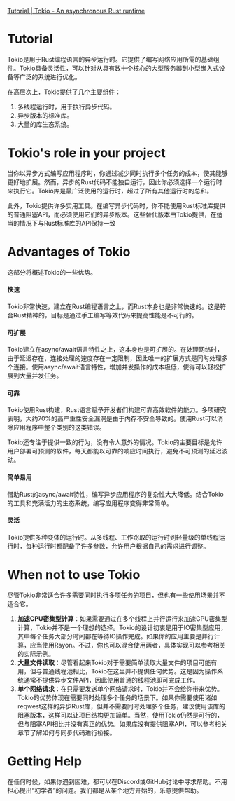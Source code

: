 [Tutorial | Tokio - An asynchronous Rust runtime](https://tokio.rs/tokio/tutorial)



# Tutorial

Tokio是用于Rust编程语言的异步运行时。它提供了编写网络应用所需的基础组件。Tokio具备灵活性，可以针对从具有数十个核心的大型服务器到小型嵌入式设备等广泛的系统进行优化。

在高层次上，Tokio提供了几个主要组件：

1. 多线程运行时，用于执行异步代码。
2. 异步版本的标准库。
3. 大量的库生态系统。

# Tokio's role in your project

当你以异步方式编写应用程序时，你通过减少同时执行多个任务的成本，使其能够更好地扩展。然而，异步的Rust代码不能独自运行，因此你必须选择一个运行时来执行它。Tokio库是最广泛使用的运行时，超过了所有其他运行时的总和。

此外，Tokio提供许多实用工具。在编写异步代码时，你不能使用Rust标准库提供的普通阻塞API，而必须使用它们的异步版本。这些替代版本由Tokio提供，在适当的情况下与Rust标准库的API保持一致

# Advantages of Tokio

这部分将概述Tokio的一些优势。

#### 快速 

Tokio非常快速，建立在Rust编程语言之上，而Rust本身也是非常快速的。这是符合Rust精神的，目标是通过手工编写等效代码来提高性能是不可行的。

#### 可扩展

 Tokio建立在async/await语言特性之上，这本身也是可扩展的。在处理网络时，由于延迟存在，连接处理的速度存在一定限制，因此唯一的扩展方式是同时处理多个连接。使用async/await语言特性，增加并发操作的成本极低，使得可以轻松扩展到大量并发任务。

#### 可靠 

Tokio使用Rust构建，Rust语言赋予开发者们构建可靠高效软件的能力。多项研究表明，大约70%的高严重性安全漏洞是由于内存不安全导致的。使用Rust可以消除应用程序中整个类别的这类错误。

Tokio还专注于提供一致的行为，没有令人意外的情况。Tokio的主要目标是允许用户部署可预测的软件，每天都能以可靠的响应时间执行，避免不可预测的延迟波动。

#### 简单易用 

借助Rust的async/await特性，编写异步应用程序的复杂性大大降低。结合Tokio的工具和充满活力的生态系统，编写应用程序变得非常简单。

#### 灵活

 Tokio提供多种变体的运行时。从多线程、工作窃取的运行时到轻量级的单线程运行时，每种运行时都配备了许多参数，允许用户根据自己的需求进行调整。



# When not to use Tokio

尽管Tokio非常适合许多需要同时执行多项任务的项目，但也有一些使用场景并不适合它。

1. **加速CPU密集型计算**：如果需要通过在多个线程上并行运行来加速CPU密集型计算，Tokio并不是一个理想的选择。Tokio的设计初衷是用于IO密集型应用，其中每个任务大部分时间都在等待IO操作完成。如果你的应用主要是并行计算，应当使用Rayon。不过，你也可以混合使用两者，具体实现可以参考相关的实际示例。
2. **大量文件读取**：尽管看起来Tokio对于需要简单读取大量文件的项目可能有用，但与普通线程池相比，Tokio在这里并不提供任何优势。这是因为操作系统通常不提供异步文件API，因此使用普通的线程池即可完成工作。
3. **单个网络请求**：在只需要发送单个网络请求时，Tokio并不会给你带来优势。Tokio的优势体现在需要同时处理多个任务的场景下。如果你需要使用诸如reqwest这样的异步Rust库，但并不需要同时处理多个任务，建议使用该库的阻塞版本，这样可以让项目结构更加简单。当然，使用Tokio仍然是可行的，但与阻塞API相比并没有真正的优势。如果库没有提供阻塞API，可以参考相关章节了解如何与同步代码进行桥接。

# Getting Help

在任何时候，如果你遇到困难，都可以在Discord或GitHub讨论中寻求帮助。不用担心提出“初学者”的问题。我们都是从某个地方开始的，乐意提供帮助。